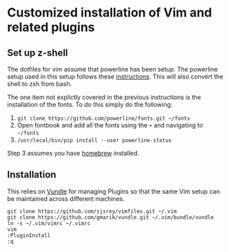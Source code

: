 # Customized installation of Vim and related plugins

## Set up z-shell

The dotfiles for vim assume that powerline has been setup.
The powerline setup used in this setup follows these [instructions](https://www.chenhuijing.com/blog/bash-to-zsh/#<%C0). This will also convert the shell to zsh from bash.

The one item not explictly covered in the previous instructions is the installation of the fonts. To do this simply do the following:

1. `git clone https://github.com/powerline/fonts.git ~/fonts`
2. Open fontbook and add all the fonts using the `+` and navigating to `~/fonts`
3. `/usr/local/bin/pip install --user powerline-status`

Step 3 assumes you have [homebrew](http://brew.sh)  installed.

## Installation

This relies on [Vundle](https://github.com/VundleVim/Vundle.vim) for managing Plugins so that the same Vim setup can be maintained across different machines.

	git clone https://github.com/sjsrey/vimfiles.git ~/.vim
	git clone https://github.com/gmarik/vundle.git ~/.vim/bundle/vundle
	ln -s ~/.vim/vimrc ~/.vimrc
	vim
	:PluginInstall
	:q
